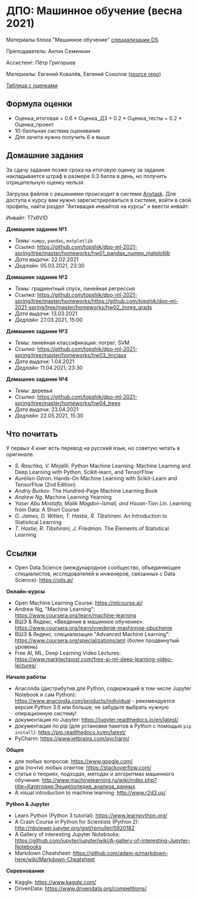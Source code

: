 # ДПО: Машинное обучение (весна 2021)
Материалы блока "Машинное обучение" [специализации DS](https://cs.hse.ru/dpo/datascientist)

Преподаватель: Антон Семенкин

Ассистент: Пётр Григорьев

Материалы: Евгений Ковалёв, Евгений Соколов ([source repo](https://github.com/KovalevEvgeny/dpo-ml-2020))

[Таблица с оценками](https://docs.google.com/spreadsheets/d/11MOU3k9r-NpMLjfCP-xAo55zJGD3n8lTBKK5x7p_ZbI/edit?usp=sharing)

## Формула оценки

- Оценка_итоговая = 0.6 * Оценка_ДЗ + 0.2 * Оценка_тесты + 0.2 * Оценка_проект
- 10-балльная система оценивания
- Для зачета нужно получить 6 и выше

## Домашние задания

За сдачу задания позже срока на итоговую оценку за задание накладывается штраф в размере 0.3 балла в день, но получить отрицательную оценку нельзя.

Загрузка файлов с решениями происходит в системе [Anytask](https://anytask.org/). Для доступа к курсу вам нужно зарегистрироваться в системе, войти в свой профиль, найти раздел "Активация инвайтов на курсы" и ввести инвайт.

Инвайт: T7x6VID

**Домашнее задание №1**

- *Темы:* `numpy`, `pandas`, `matplotlib`
- *Ссылка:* https://github.com/topshik/dpo-ml-2021-spring/tree/master/homeworks/hw01_pandas_numpy_matplotlib
- *Дата выдачи:* 22.02.2021
- *Дедлайн:* 05.03.2021, 23:30

**Домашнее задание №2**

- *Темы:* градиентный спуск, линейная регрессия
- *Ссылка:* https://github.com/topshik/dpo-ml-2021-spring/tree/master/homeworks/https://github.com/topshik/dpo-ml-2021-spring/tree/master/homeworks/hw02_linreg_grads
- *Дата выдачи:* 13.03.2021
- *Дедлайн:* 27.03.2021, 15:00

**Домашнее задание №3**

- *Темы:* линейная классификация: логрег, SVM
- *Ссылка:* https://github.com/topshik/dpo-ml-2021-spring/tree/master/homeworks/hw03_linclass
- *Дата выдачи:* 1.04.2021
- *Дедлайн:* 11.04.2021, 23:30

**Домашнее задание №4**

- *Темы:* деревья
- *Ссылка:* https://github.com/topshik/dpo-ml-2021-spring/tree/master/homeworks/hw04_trees
- *Дата выдачи:* 23.04.2021
- *Дедлайн:* 22.05.2021, 15:30


## Что почитать

У первых 4 книг есть перевод на русский язык, но советую читать в оригинале.

- *S. Raschka, V. Mirjalili.* Python Machine Learning: Machine Learning and Deep Learning with Python, Scikit-learn, and TensorFlow
- *Aurélien Géron*. Hands-On Machine Learning with Scikit-Learn and TensorFlow (2nd Edition)
- *Andriy Burkov*. The Hundred-Page Machine Learning Book
- *Andrew Ng*. Machine Learning Yearning
- *Yaser Abu Mostafa, Malik Magdon-Ismail, and Hsuan-Tien Lin*. Learning from Data: A Short Course
- *G. James, D. Witten, T. Hastie, R. Tibshirani*. An Introduction to Statistical Learning
- *T. Hastie, R. Tibshirani, J. Friedman*. The Elements of Statistical Learning

## Ссылки

- Open Data Science (международное сообщество, объединяющее специалистов, исследователей и инженеров, связанных с Data Science): https://ods.ai/

**Онлайн-курсы**

- Open Machine Learning Course: https://mlcourse.ai/
- Andrew Ng, "Machine Learning": https://www.coursera.org/learn/machine-learning
- ВШЭ & Яндекс, «Введение в машинное обучение»: https://www.coursera.org/learn/vvedenie-mashinnoe-obuchenie
- ВШЭ & Яндекс, специализация "Advanced Machine Learning": https://www.coursera.org/specializations/aml (более продвинутый уровень)
- Free AI, ML, Deep Learning Video Lectures: https://www.marktechpost.com/free-ai-ml-deep-learning-video-lectures/

**Начало работы**

- Anaconda (дистрибутив для Python, содержащий в том числе Jupyter Notebook и сам Python): https://www.anaconda.com/products/individual - рекомендуется версия Python 3.6 или больше; не забудьте выбрать нужную операционную систему!
- документация по Jupyter: https://jupyter.readthedocs.io/en/latest/
- документация по pip (для установки пакетов в Python с помощью `pip install`): https://pip.readthedocs.io/en/latest/
- PyCharm: https://www.jetbrains.com/pycharm/

**Общее**

- для любых вопросов: https://www.google.com/
- для (почти) любых ответов: https://stackoverflow.com/
- статьи о теориях, подходах, методах и алгоритмах машинного обучения: http://www.machinelearning.ru/wiki/index.php?title=Категория:Энциклопедия_анализа_данных
- A visual introduction to machine learning: http://www.r2d3.us/

**Python & Jupyter**

- Learn Python (Python 3 tutorial): https://www.learnpython.org/
- A Crash Course in Python for Scientists (Python 2): http://nbviewer.jupyter.org/gist/rpmuller/5920182
- A Gallery of interesting Jupyter Notebooks: https://github.com/jupyter/jupyter/wiki/A-gallery-of-interesting-Jupyter-Notebooks
- Markdown Cheatsheet: https://github.com/adam-p/markdown-here/wiki/Markdown-Cheatsheet

**Соревнования**

- Kaggle: https://www.kaggle.com/
- DrivenData: https://www.drivendata.org/competitions/
